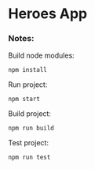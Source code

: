 # Heroes App

### Notes:
Build node modules:
```
npm install
```

Run project:
```
npm start
```

Build project:
```
npm run build
```

Test project:
```
npm run test
```
